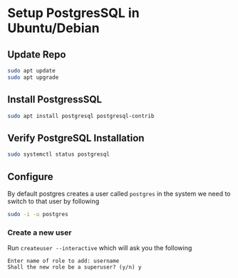 # Setup PostgresSQL in Ubuntu/Debian
## Update Repo
```bash
sudo apt update
sudo apt upgrade
```

## Install PostgressSQL
```sh
sudo apt install postgresql postgresql-contrib
```

##  Verify PostgreSQL Installation
```sh
sudo systemctl status postgresql
```
## Configure
By default postgres creates a user called `postgres` in the system we need to switch to that user by following
```sh
sudo -i -u postgres
```
### Create a new user
Run `createuser --interactive` which will ask you the following

```
Enter name of role to add: username
Shall the new role be a superuser? (y/n) y
```

